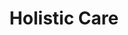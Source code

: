 ---
layout: more
permalink: "/modules/person-centered-care/holistic/"
title: Holistic Care

sections:
  - section:

    - part: full
      title: Holistic Assessment
      text: "Part of person centred care is assessing the person as a whole.  This includes not only assessing them physically but all aspects including:"

    - part: full
      circles:
        - Emotional: modules/pcc/more-on-topic/holistic/emotion.png
        - Spiritual: modules/pcc/more-on-topic/holistic/spiritual.png
        - Cultural: modules/pcc/more-on-topic/holistic/cultural.png
        - Cognitive: modules/pcc/more-on-topic/holistic/cognitive.png
        - Development: modules/pcc/more-on-topic/holistic/deleopment.png
        - Environmental: modules/pcc/more-on-topic/holistic/enviromental.png
        - Social: modules/pcc/more-on-topic/holistic/social.png

    - part: full
      title: Reflection
      text: Reflect on a time in your personal life or that of someone close to you when a health care professional did not use a whole person approach.
      questions: ['How did you feel?', 'What were the ramifications?']

    - part: full
      text: test

  
  - section:

    - part: half
      title: Cultural Connection
      text: Being culturally connected is also part of person centred care. It helps health professionals establish cross cultural skills to work with diverse clients. 

    - part: half
      title: Personal Reflection
      text: Watch the video and complete the resource to reflect on a time in your practice when you had to adapt to be more culturally connected.
      video: sample.mp4


  - section:

    - part: half
      title: Caregiver Burnout
      text: Caregivers are an important part of the team when caring for home health clients. In addition to providing care to their loved ones, some may work full-time, have families of their own or are trying to manage their own health challenges. This can lead to feelings of being stressed and over-whelmed. Indicate with an X in the box signs of caregiver burn out.

    - part: half
      title: Action
      text: Watch the video and complete the resource to reflect on a time in your practice when you had to adapt to be more culturally connected.


---